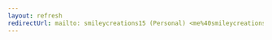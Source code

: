 ```yaml
---
layout: refresh
redirectUrl: mailto: smileycreations15 (Personal) <me%40smileycreations15.com>?subject=Subject&body=Body
---
```

